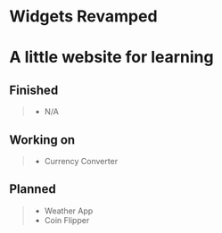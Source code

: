 Widgets Revamped
================

# A little website for learning

Finished
---------------

> - N/A

Working on
----------

> - Currency Converter

Planned
-------

> - Weather App
> - Coin Flipper
